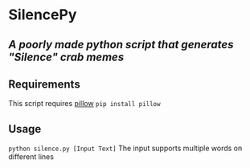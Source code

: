 # SilencePy
## *A poorly made python script that generates "Silence" crab memes*

## Requirements
This script requires [pillow](https://python-pillow.org/)
`pip install pillow`

## Usage
`python silence.py [Input Text]`
The input supports multiple words on different lines
